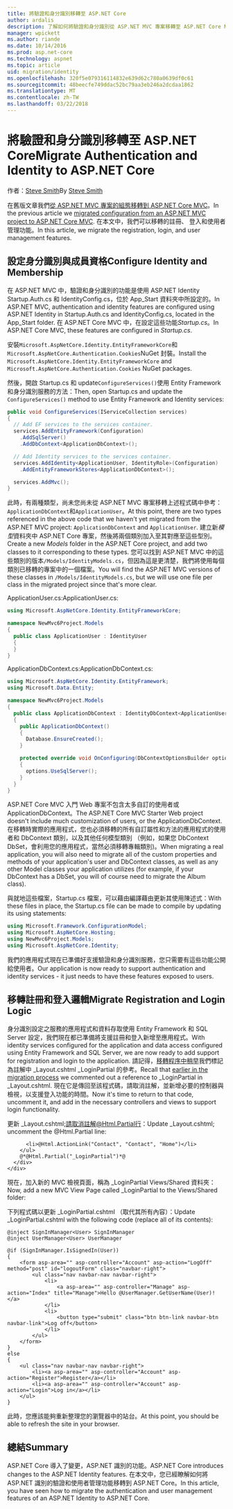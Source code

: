 ```yaml
---
title: 將驗證和身分識別移轉至 ASP.NET Core
author: ardalis
description: 了解如何將驗證和身分識別從 ASP.NET MVC 專案移轉至 ASP.NET Core MVC 專案。
manager: wpickett
ms.author: riande
ms.date: 10/14/2016
ms.prod: asp.net-core
ms.technology: aspnet
ms.topic: article
uid: migration/identity
ms.openlocfilehash: 320f5e079316114832e639d62c780a0639df0c61
ms.sourcegitcommit: 48beecfe749ddac52bc79aa3eb246a2dcdaa1862
ms.translationtype: MT
ms.contentlocale: zh-TW
ms.lasthandoff: 03/22/2018
---
```

# <a name="migrate-authentication-and-identity-to-aspnet-core"></a><span data-ttu-id="e185c-103">將驗證和身分識別移轉至 ASP.NET Core</span><span class="sxs-lookup"><span data-stu-id="e185c-103">Migrate Authentication and Identity to ASP.NET Core</span></span>

<a name="migration-identity"></a>

<span data-ttu-id="e185c-104">作者：[Steve Smith](https://ardalis.com/)</span><span class="sxs-lookup"><span data-stu-id="e185c-104">By [Steve Smith](https://ardalis.com/)</span></span>

<span data-ttu-id="e185c-105">在舊版文章我們[從 ASP.NET MVC 專案的組態移轉到 ASP.NET Core MVC](configuration.md)。</span><span class="sxs-lookup"><span data-stu-id="e185c-105">In the previous article we [migrated configuration from an ASP.NET MVC project to ASP.NET Core MVC](configuration.md).</span></span> <span data-ttu-id="e185c-106">在本文中，我們可以移轉的註冊、 登入和使用者管理功能。</span><span class="sxs-lookup"><span data-stu-id="e185c-106">In this article, we migrate the registration, login, and user management features.</span></span>

## <a name="configure-identity-and-membership"></a><span data-ttu-id="e185c-107">設定身分識別與成員資格</span><span class="sxs-lookup"><span data-stu-id="e185c-107">Configure Identity and Membership</span></span>

<span data-ttu-id="e185c-108">在 ASP.NET MVC 中，驗證和身分識別的功能是使用 ASP.NET Identity Startup.Auth.cs 和 IdentityConfig.cs，位於 App_Start 資料夾中所設定的。</span><span class="sxs-lookup"><span data-stu-id="e185c-108">In ASP.NET MVC, authentication and identity features are configured using ASP.NET Identity in Startup.Auth.cs and IdentityConfig.cs, located in the App_Start folder.</span></span> <span data-ttu-id="e185c-109">在 ASP.NET Core MVC 中，在設定這些功能*Startup.cs*。</span><span class="sxs-lookup"><span data-stu-id="e185c-109">In ASP.NET Core MVC, these features are configured in *Startup.cs*.</span></span>

<span data-ttu-id="e185c-110">安裝`Microsoft.AspNetCore.Identity.EntityFrameworkCore`和`Microsoft.AspNetCore.Authentication.Cookies`NuGet 封裝。</span><span class="sxs-lookup"><span data-stu-id="e185c-110">Install the `Microsoft.AspNetCore.Identity.EntityFrameworkCore` and `Microsoft.AspNetCore.Authentication.Cookies` NuGet packages.</span></span>

<span data-ttu-id="e185c-111">然後，開啟 Startup.cs 和 update`ConfigureServices()`使用 Entity Framework 和身分識別服務的方法：</span><span class="sxs-lookup"><span data-stu-id="e185c-111">Then, open Startup.cs and update the `ConfigureServices()` method to use Entity Framework and Identity services:</span></span>

```csharp
public void ConfigureServices(IServiceCollection services)
{
  // Add EF services to the services container.
  services.AddEntityFramework(Configuration)
    .AddSqlServer()
    .AddDbContext<ApplicationDbContext>();

  // Add Identity services to the services container.
  services.AddIdentity<ApplicationUser, IdentityRole>(Configuration)
    .AddEntityFrameworkStores<ApplicationDbContext>();

  services.AddMvc();
}
```

<span data-ttu-id="e185c-112">此時，有兩種類型，尚未您尚未從 ASP.NET MVC 專案移轉上述程式碼中參考：`ApplicationDbContext`和`ApplicationUser`。</span><span class="sxs-lookup"><span data-stu-id="e185c-112">At this point, there are two types referenced in the above code that we haven't yet migrated from the ASP.NET MVC project: `ApplicationDbContext` and `ApplicationUser`.</span></span> <span data-ttu-id="e185c-113">建立新*模型*資料夾中 ASP.NET Core 專案，然後將兩個類別加入至其對應至這些型別。</span><span class="sxs-lookup"><span data-stu-id="e185c-113">Create a new *Models* folder in the ASP.NET Core project, and add two classes to it corresponding to these types.</span></span> <span data-ttu-id="e185c-114">您可以找到 ASP.NET MVC 中的這些類別的版本`/Models/IdentityModels.cs`，但因為這是更清楚，我們將使用每個類別已移轉的專案中的一個檔案。</span><span class="sxs-lookup"><span data-stu-id="e185c-114">You will find the ASP.NET MVC versions of these classes in `/Models/IdentityModels.cs`, but we will use one file per class in the migrated project since that's more clear.</span></span>

<span data-ttu-id="e185c-115">ApplicationUser.cs:</span><span class="sxs-lookup"><span data-stu-id="e185c-115">ApplicationUser.cs:</span></span>

```csharp
using Microsoft.AspNetCore.Identity.EntityFrameworkCore;

namespace NewMvc6Project.Models
{
  public class ApplicationUser : IdentityUser
  {
  }
}
```

<span data-ttu-id="e185c-116">ApplicationDbContext.cs:</span><span class="sxs-lookup"><span data-stu-id="e185c-116">ApplicationDbContext.cs:</span></span>

```csharp
using Microsoft.AspNetCore.Identity.EntityFramework;
using Microsoft.Data.Entity;

namespace NewMvc6Project.Models
{
  public class ApplicationDbContext : IdentityDbContext<ApplicationUser>
  {
    public ApplicationDbContext()
    {
      Database.EnsureCreated();
    }

    protected override void OnConfiguring(DbContextOptionsBuilder options)
    {
      options.UseSqlServer();
    }
  }
}
```

<span data-ttu-id="e185c-117">ASP.NET Core MVC 入門 Web 專案不包含太多自訂的使用者或 ApplicationDbContext。</span><span class="sxs-lookup"><span data-stu-id="e185c-117">The ASP.NET Core MVC Starter Web project doesn't include much customization of users, or the ApplicationDbContext.</span></span> <span data-ttu-id="e185c-118">在移轉時實際的應用程式，您也必須移轉的所有自訂屬性和方法的應用程式的使用者和 DbContext 類別，以及其他任何模型類別 （例如，如果您 DbContext DbSet，會利用您的應用程式<Album>，當然必須移轉專輯類別)。</span><span class="sxs-lookup"><span data-stu-id="e185c-118">When migrating a real application, you will also need to migrate all of the custom properties and methods of your application's user and DbContext classes, as well as any other Model classes your application utilizes (for example, if your DbContext has a DbSet<Album>, you will of course need to migrate the Album class).</span></span>

<span data-ttu-id="e185c-119">與就地這些檔案，Startup.cs 檔案，可以藉由編譯藉由更新其使用陳述式：</span><span class="sxs-lookup"><span data-stu-id="e185c-119">With these files in place, the Startup.cs file can be made to compile by updating its using statements:</span></span>

```csharp
using Microsoft.Framework.ConfigurationModel;
using Microsoft.AspNetCore.Hosting;
using NewMvc6Project.Models;
using Microsoft.AspNetCore.Identity;
```

<span data-ttu-id="e185c-120">我們的應用程式現在已準備好支援驗證和身分識別服務，您只需要有這些功能公開給使用者。</span><span class="sxs-lookup"><span data-stu-id="e185c-120">Our application is now ready to support authentication and identity services - it just needs to have these features exposed to users.</span></span>

## <a name="migrate-registration-and-login-logic"></a><span data-ttu-id="e185c-121">移轉註冊和登入邏輯</span><span class="sxs-lookup"><span data-stu-id="e185c-121">Migrate Registration and Login Logic</span></span>

<span data-ttu-id="e185c-122">身分識別設定之服務的應用程式和資料存取使用 Entity Framework 和 SQL Server 設定，我們現在都已準備將支援註冊和登入新增至應用程式。</span><span class="sxs-lookup"><span data-stu-id="e185c-122">With identity services configured for the application and data access configured using Entity Framework and SQL Server, we are now ready to add support for registration and login to the application.</span></span> <span data-ttu-id="e185c-123">請記得，[移轉程序中稍早](mvc.md#migrate-layout-file)我們標記為註解中 _Layout.cshtml _LoginPartial 的參考。</span><span class="sxs-lookup"><span data-stu-id="e185c-123">Recall that [earlier in the migration process](mvc.md#migrate-layout-file) we commented out a reference to _LoginPartial in _Layout.cshtml.</span></span> <span data-ttu-id="e185c-124">現在它是傳回至該程式碼，請取消註解，並新增必要的控制器與檢視，以支援登入功能的時間。</span><span class="sxs-lookup"><span data-stu-id="e185c-124">Now it's time to return to that code, uncomment it, and add in the necessary controllers and views to support login functionality.</span></span>

<span data-ttu-id="e185c-125">更新 _Layout.cshtml;請取消註解@Html.Partial行：</span><span class="sxs-lookup"><span data-stu-id="e185c-125">Update _Layout.cshtml; uncomment the @Html.Partial line:</span></span>

```cshtml
      <li>@Html.ActionLink("Contact", "Contact", "Home")</li>
    </ul>
    @*@Html.Partial("_LoginPartial")*@
  </div>
</div>
```

<span data-ttu-id="e185c-126">現在，加入新的 MVC 檢視頁面，稱為 _LoginPartial Views/Shared 資料夾：</span><span class="sxs-lookup"><span data-stu-id="e185c-126">Now, add a new MVC View Page called _LoginPartial to the Views/Shared folder:</span></span>

<span data-ttu-id="e185c-127">下列程式碼以更新 _LoginPartial.cshtml （取代其所有內容）：</span><span class="sxs-lookup"><span data-stu-id="e185c-127">Update _LoginPartial.cshtml with the following code (replace all of its contents):</span></span>

```cshtml
@inject SignInManager<User> SignInManager
@inject UserManager<User> UserManager

@if (SignInManager.IsSignedIn(User))
{
    <form asp-area="" asp-controller="Account" asp-action="LogOff" method="post" id="logoutForm" class="navbar-right">
        <ul class="nav navbar-nav navbar-right">
            <li>
                <a asp-area="" asp-controller="Manage" asp-action="Index" title="Manage">Hello @UserManager.GetUserName(User)!</a>
            </li>
            <li>
                <button type="submit" class="btn btn-link navbar-btn navbar-link">Log off</button>
            </li>
        </ul>
    </form>
}
else
{
    <ul class="nav navbar-nav navbar-right">
        <li><a asp-area="" asp-controller="Account" asp-action="Register">Register</a></li>
        <li><a asp-area="" asp-controller="Account" asp-action="Login">Log in</a></li>
    </ul>
}
```

<span data-ttu-id="e185c-128">此時，您應該能夠重新整理您的瀏覽器中的站台。</span><span class="sxs-lookup"><span data-stu-id="e185c-128">At this point, you should be able to refresh the site in your browser.</span></span>

## <a name="summary"></a><span data-ttu-id="e185c-129">總結</span><span class="sxs-lookup"><span data-stu-id="e185c-129">Summary</span></span>

<span data-ttu-id="e185c-130">ASP.NET Core 導入了變更，ASP.NET 識別的功能。</span><span class="sxs-lookup"><span data-stu-id="e185c-130">ASP.NET Core introduces changes to the ASP.NET Identity features.</span></span> <span data-ttu-id="e185c-131">在本文中，您已經瞭解如何將 ASP.NET 識別的驗證和使用者管理功能移轉到 ASP.NET Core。</span><span class="sxs-lookup"><span data-stu-id="e185c-131">In this article, you have seen how to migrate the authentication and user management features of an ASP.NET Identity to ASP.NET Core.</span></span>
